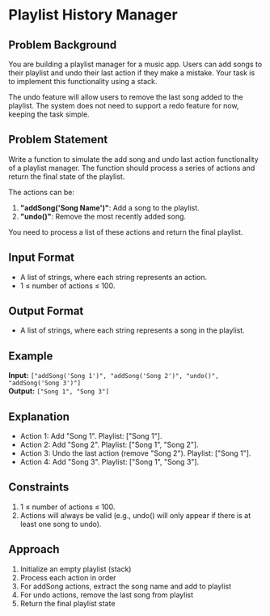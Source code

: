 # Playlist History Manager

## Problem Background

You are building a playlist manager for a music app. Users can add songs to their playlist and undo their last action if they make a mistake. Your task is to implement this functionality using a stack.

The undo feature will allow users to remove the last song added to the playlist. The system does not need to support a redo feature for now, keeping the task simple.

## Problem Statement

Write a function to simulate the add song and undo last action functionality of a playlist manager. The function should process a series of actions and return the final state of the playlist.

The actions can be:

1. **"addSong('Song Name')"**: Add a song to the playlist.
2. **"undo()"**: Remove the most recently added song.

You need to process a list of these actions and return the final playlist.

## Input Format

- A list of strings, where each string represents an action.
- 1 ≤ number of actions ≤ 100.

## Output Format

- A list of strings, where each string represents a song in the playlist.

## Example

**Input:** `["addSong('Song 1')", "addSong('Song 2')", "undo()", "addSong('Song 3')"]`  
**Output:** `["Song 1", "Song 3"]`

## Explanation

- Action 1: Add "Song 1". Playlist: ["Song 1"].
- Action 2: Add "Song 2". Playlist: ["Song 1", "Song 2"].
- Action 3: Undo the last action (remove "Song 2"). Playlist: ["Song 1"].
- Action 4: Add "Song 3". Playlist: ["Song 1", "Song 3"].

## Constraints

1. 1 ≤ number of actions ≤ 100.
2. Actions will always be valid (e.g., undo() will only appear if there is at least one song to undo).

## Approach

1. Initialize an empty playlist (stack)
2. Process each action in order
3. For addSong actions, extract the song name and add to playlist
4. For undo actions, remove the last song from playlist
5. Return the final playlist state
